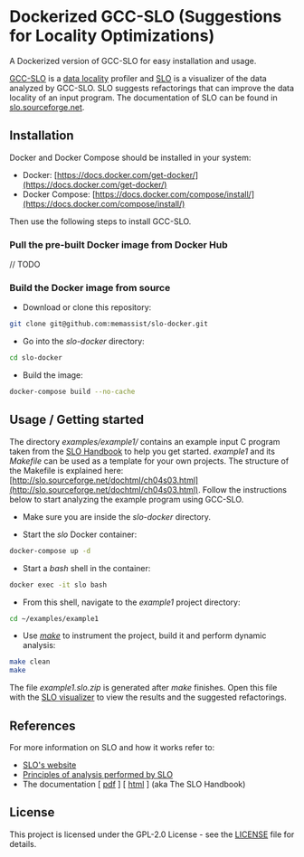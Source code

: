 # Dockerized GCC-SLO (Suggestions for Locality Optimizations)

A Dockerized version of GCC-SLO for easy installation and usage.

[GCC-SLO](https://sourceforge.net/projects/slo/files/gcc-slo/) is a
[data locality](https://en.wikipedia.org/wiki/Locality_of_reference) profiler and
[SLO](https://sourceforge.net/projects/slo/files/slo/) is a visualizer of the data analyzed by GCC-SLO.
SLO suggests refactorings that can improve the data locality of an input program. The documentation of SLO
can be found in [slo.sourceforge.net](http://slo.sourceforge.net/).

## Installation

Docker and Docker Compose should be installed in your system:

- Docker: [https://docs.docker.com/get-docker/](https://docs.docker.com/get-docker/)
- Docker Compose: [https://docs.docker.com/compose/install/](https://docs.docker.com/compose/install/)

Then use the following steps to install GCC-SLO.

### Pull the pre-built Docker image from Docker Hub

// TODO

### Build the Docker image from source

- Download or clone this repository:
``` bash
git clone git@github.com:memassist/slo-docker.git
```

- Go into the *slo-docker* directory:
``` bash
cd slo-docker
```

- Build the image:
``` bash
docker-compose build --no-cache
```

## Usage / Getting started

The directory *examples/example1/* contains an example input C program taken from the
[SLO Handbook](http://slo.sourceforge.net/dochtml/ch04s03.html) to help you get started.
*example1* and its *Makefile* can be used as a template for your own projects. The structure of the Makefile
is explained here: [http://slo.sourceforge.net/dochtml/ch04s03.html](http://slo.sourceforge.net/dochtml/ch04s03.html).
Follow the instructions below to start analyzing the example program using GCC-SLO.

- Make sure you are inside the *slo-docker* directory.

- Start the *slo* Docker container:
``` bash
docker-compose up -d
```

- Start a *bash* shell in the container:
``` bash
docker exec -it slo bash
```

- From this shell, navigate to the *example1* project directory:
``` bash
cd ~/examples/example1
```

- Use *[make](https://en.wikipedia.org/wiki/Makefile)* to instrument the project, build it and perform dynamic analysis:
``` bash
make clean
make
```

The file *example1.slo.zip* is generated after *make* finishes. Open this file with the
[SLO visualizer](https://sourceforge.net/projects/slo/files/slo/) to view the results and the suggested refactorings.

## References

For more information on SLO and how it works refer to:

- [SLO's website](http://slo.sourceforge.net/)
- [Principles of analysis performed by SLO](http://slo.sourceforge.net/principles.php)
- The documentation [ [pdf](http://slo.sourceforge.net/slo_doc.pdf) ] [ [html](http://slo.sourceforge.net/dochtml/) ] (aka The SLO Handbook)

## License

This project is licensed under the GPL-2.0 License - see the [LICENSE](LICENSE) file for details.
